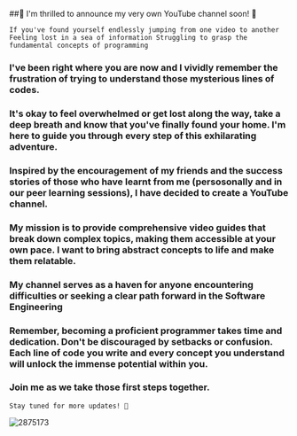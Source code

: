 ##🎥 I'm thrilled to announce my very own YouTube channel soon! 🎉

`If you've found yourself endlessly jumping from one video to another
Feeling lost in a sea of information
Struggling to grasp the fundamental concepts of programming` 


### I've been right where you are now and I vividly remember the frustration of trying to understand those mysterious lines of codes. 

### It's okay to feel overwhelmed or get lost along the way, take a deep breath and know that you've finally found your home. I'm here to guide you through every step of this exhilarating adventure.

### Inspired by the encouragement of my friends and the success stories of those who have learnt from me (persosonally and in our peer learning sessions), I have decided to create a YouTube channel. 

### My mission is to provide comprehensive video guides that break down complex topics, making them accessible at your own pace. I want to bring abstract concepts to life and make them relatable.

### My channel serves as a haven for anyone encountering difficulties or seeking a clear path forward in the Software Engineering

### Remember, becoming a proficient programmer takes time and dedication. Don't be discouraged by setbacks or confusion. Each line of code you write and every concept you understand will unlock the immense potential within you.

### Join me as we take those first steps together.

`Stay tuned for more updates! 🚀`

![2875173](https://github.com/besthor/My_YouTube_Channel/assets/111004790/f80ccee7-41e4-42d9-9012-4012c30a70e5)
